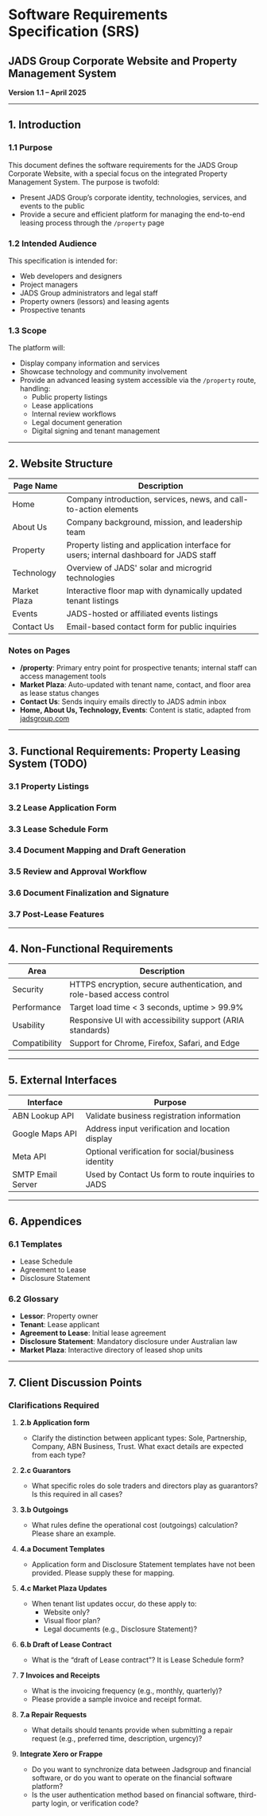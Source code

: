 # Software Requirements Specification (SRS)  
## JADS Group Corporate Website and Property Management System  
**Version 1.1 – April 2025**

---

## 1. Introduction

### 1.1 Purpose
This document defines the software requirements for the JADS Group Corporate Website, with a special focus on the integrated Property Management System. The purpose is twofold:

- Present JADS Group’s corporate identity, technologies, services, and events to the public
- Provide a secure and efficient platform for managing the end-to-end leasing process through the `/property` page

### 1.2 Intended Audience
This specification is intended for:
- Web developers and designers
- Project managers
- JADS Group administrators and legal staff
- Property owners (lessors) and leasing agents
- Prospective tenants

### 1.3 Scope
The platform will:
- Display company information and services
- Showcase technology and community involvement
- Provide an advanced leasing system accessible via the `/property` route, handling:
  - Public property listings
  - Lease applications
  - Internal review workflows
  - Legal document generation
  - Digital signing and tenant management

---

## 2. Website Structure

| Page Name     | Description                                                                 |
|---------------|-----------------------------------------------------------------------------|
| Home          | Company introduction, services, news, and call-to-action elements           |
| About Us      | Company background, mission, and leadership team                           |
| Property      | Property listing and application interface for users; internal dashboard for JADS staff |
| Technology    | Overview of JADS' solar and microgrid technologies                          |
| Market Plaza  | Interactive floor map with dynamically updated tenant listings             |
| Events        | JADS-hosted or affiliated events listings                                   |
| Contact Us    | Email-based contact form for public inquiries                               |

### Notes on Pages
- **/property**: Primary entry point for prospective tenants; internal staff can access management tools
- **Market Plaza**: Auto-updated with tenant name, contact, and floor area as lease status changes
- **Contact Us**: Sends inquiry emails directly to JADS admin inbox
- **Home, About Us, Technology, Events**: Content is static, adapted from [jadsgroup.com](https://jadsgroup.com)

---

## 3. Functional Requirements: Property Leasing System (TODO)

### 3.1 Property Listings

### 3.2 Lease Application Form

### 3.3 Lease Schedule Form

### 3.4 Document Mapping and Draft Generation

### 3.5 Review and Approval Workflow

### 3.6 Document Finalization and Signature

### 3.7 Post-Lease Features

---

## 4. Non-Functional Requirements

| Area             | Description                                                                 |
|------------------|-----------------------------------------------------------------------------|
| Security         | HTTPS encryption, secure authentication, and role-based access control     |
| Performance      | Target load time < 3 seconds, uptime > 99.9%                               |
| Usability        | Responsive UI with accessibility support (ARIA standards)                 |
| Compatibility    | Support for Chrome, Firefox, Safari, and Edge                             |

---

## 5. External Interfaces

| Interface         | Purpose                                                                |
|------------------|------------------------------------------------------------------------|
| ABN Lookup API    | Validate business registration information                            |
| Google Maps API   | Address input verification and location display                        |
| Meta API          | Optional verification for social/business identity                     |
| SMTP Email Server | Used by Contact Us form to route inquiries to JADS                     |

---

## 6. Appendices

### 6.1 Templates
- Lease Schedule
- Agreement to Lease
- Disclosure Statement

### 6.2 Glossary
- **Lessor**: Property owner
- **Tenant**: Lease applicant
- **Agreement to Lease**: Initial lease agreement
- **Disclosure Statement**: Mandatory disclosure under Australian law
- **Market Plaza**: Interactive directory of leased shop units

---

## 7. Client Discussion Points

### Clarifications Required

1. **2.b Application form**
   - Clarify the distinction between applicant types: Sole, Partnership, Company, ABN Business, Trust. What exact details are expected from each type?

2. **2.c Guarantors**
   - What specific roles do sole traders and directors play as guarantors? Is this required in all cases?

3. **3.b Outgoings**
   - What rules define the operational cost (outgoings) calculation? Please share an example.

5. **4.a Document Templates**
   - Application form and Disclosure Statement templates have not been provided. Please supply these for mapping.

6. **4.c Market Plaza Updates**
   - When tenant list updates occur, do these apply to:
     - Website only?
     - Visual floor plan?
     - Legal documents (e.g., Disclosure Statement)?

7. **6.b Draft of Lease Contract**
   - What is the “draft of Lease contract”? It is Lease Schedule form?

8. **7 Invoices and Receipts**
   - What is the invoicing frequency (e.g., monthly, quarterly)?
   - Please provide a sample invoice and receipt format.

9. **7.a Repair Requests**
   - What details should tenants provide when submitting a repair request (e.g., preferred time, description, urgency)?

10. **Integrate Xero or Frappe**
    - Do you want to synchronize data between Jadsgroup and financial software, or do you want to operate on the financial software platform?
    - Is the user authentication method based on financial software, third-party login, or verification code?